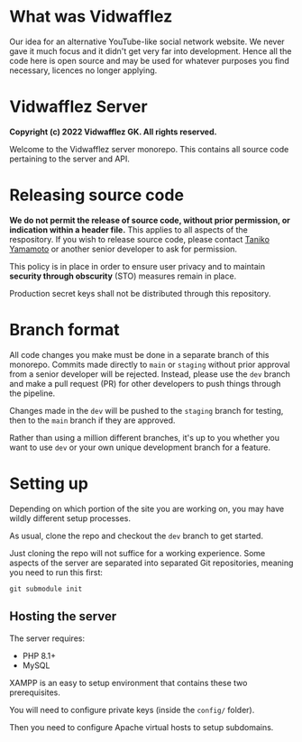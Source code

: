 # What was Vidwafflez

Our idea for an alternative YouTube-like social network website. We never gave it much focus and it didn't get very far into development. Hence all the code here is open source and may be used for whatever purposes you find necessary, licences no longer applying.

# Vidwafflez Server
**Copyright (c) 2022 Vidwafflez GK. All rights reserved.**

Welcome to the Vidwafflez server monorepo. This contains all source code pertaining to the server and API.

# Releasing source code

**We do not permit the release of source code, without prior permission, or indication within a header file.** This applies to all aspects of the respository. If you wish to release source code, please contact [Taniko Yamamoto](mailto:kirasicecreamm@gmail.com) or another senior developer to ask for permission.

This policy is in place in order to ensure user privacy and to maintain **security through obscurity** (STO) measures remain in place.

Production secret keys shall not be distributed through this repository.

# Branch format

All code changes you make must be done in a separate branch of this monorepo. Commits made directly to `main` or `staging` without prior approval from a senior developer will be rejected. Instead, please use the `dev` branch and make a pull request (PR) for other developers to push things through the pipeline.

Changes made in the `dev` will be pushed to the `staging` branch for testing, then to the `main` branch if they are approved.

Rather than using a million different branches, it's up to you whether you want to use `dev` or your own unique development branch for a feature.

# Setting up

Depending on which portion of the site you are working on, you may have wildly different setup processes.

As usual, clone the repo and checkout the `dev` branch to get started.

Just cloning the repo will not suffice for a working experience. Some aspects of the server are separated into separated Git repositories, meaning you need to run this first:

```
git submodule init
```

## Hosting the server

The server requires:

- PHP 8.1+
- MySQL

XAMPP is an easy to setup environment that contains these two prerequisites.

You will need to configure private keys (inside the `config/` folder).

Then you need to configure Apache virtual hosts to setup subdomains.